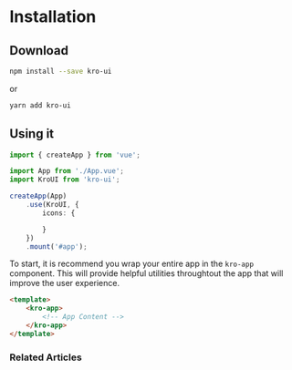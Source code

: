 # Installation

## Download
```bash
npm install --save kro-ui
```
or
```bash
yarn add kro-ui
```

## Using it
```ts
import { createApp } from 'vue';

import App from './App.vue';
import KroUI from 'kro-ui';

createApp(App)
    .use(KroUI, {
        icons: {

        }
    })
    .mount('#app');
```

To start, it is recommend you wrap your entire app in the `kro-app` component. This will provide helpful utilities throughtout the app
that will improve the user experience.

```html
<template>
    <kro-app>
        <!-- App Content -->
    </kro-app>
</template>
```

### Related Articles

<app-article-link to="/themes" title="Themes" subtitle="Customize the look of components"></app-article-link>